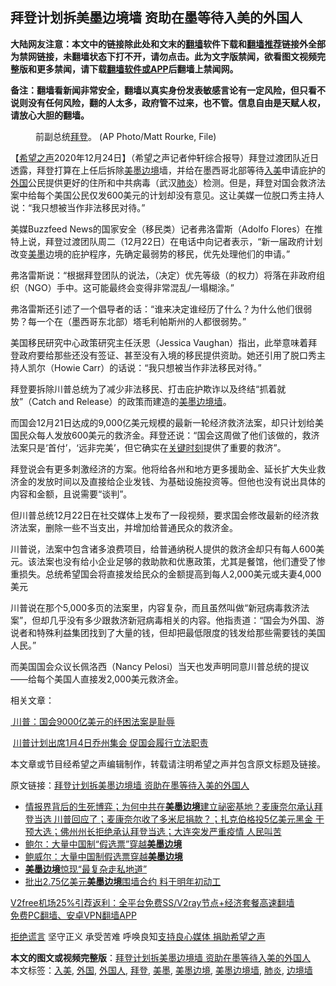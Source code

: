  <h2>拜登计划拆美墨边境墙 资助在墨等待入美的外国人</h2> <p class="notice"><b>大陆网友注意：本文中的链接除此处和文末的<a href="https://github.com/bannedbook/fanqiang" >翻墙</a>软件下载和<a href="https://github.com/killgcd/justmysocks/blob/master/README.md">翻墙推荐</a>链接外全部为禁网链接，未翻墙状态下打不开，请勿点击。此为文字版禁闻，欲看图文视频完整版和更多禁闻，请下载<a href="https://github.com/bannedbook/fanqiang">翻墙软件或APP</a>后翻墙上禁闻网。</p><p>备注：翻墙看新闻非常安全，翻墙以真实身份发表敏感言论有一定风险，但只看不说则没有任何风险，翻的人太多，政府管不过来，也不管。信息自由是天赋人权，请放心大胆的翻墙。</b></p>  <div class="entry"> <figure><figcaption>前副总统<a href="https://www.bannedbook.org/bnews/tag/%e6%8b%9c%e7%99%bb/" class="st_tag internal_tag" rel="tag" title="标签 拜登 下的日志">拜登</a>。 (AP Photo/Matt Rourke, File) </figcaption></figure> <p>【<span class='wp_keywordlink_affiliate'><a href="https://www.soundofhope.org" title="希望之声" target="_blank">希望之声</a></span>2020年12月24日】（希望之声记者仲轩综合报导）拜登过渡团队近日透露，拜登打算在上任后拆除<a href="https://www.bannedbook.org/bnews/tag/%E7%BE%8E%E5%A2%A8%E8%BE%B9%E5%A2%83/" class="st_tag internal_tag" rel="tag" title="标签 美墨边境 下的日志">美墨边境</a>墙，并给在墨西哥北部等待<a href="https://www.bannedbook.org/bnews/tag/%E5%85%A5%E7%BE%8E/" class="st_tag internal_tag" rel="tag" title="标签 入美 下的日志">入美</a>申请庇护的<a href="https://www.bannedbook.org/bnews/tag/%e5%a4%96%e5%9b%bd/" class="st_tag internal_tag" rel="tag" title="标签 外国 下的日志">外国</a>公民提供更好的住所和中共病毒（武汉<a href="https://www.bannedbook.org/bnews/tag/%e8%82%ba%e7%82%8e/" class="st_tag internal_tag" rel="tag" title="标签 肺炎 下的日志">肺炎</a>）检测。但是，拜登对国会救济法案中给每个美国公民仅发600美元的计划却没有意见。这让美媒一位脱口秀主持人说：“我只想被当作非法移民对待。”</p> <p>美媒Buzzfeed News的国家安全（移民类）记者弗洛雷斯（Adolfo Flores）在推特上说，拜登过渡团队周二（12月22日）在电话中向记者表示，“新一届政府计划改变<a href="https://www.bannedbook.org/bnews/tag/%E7%BE%8E%E5%A2%A8/" class="st_tag internal_tag" rel="tag" title="标签 美墨 下的日志">美墨</a>边境的庇护程序，先确定最弱势的移民，优先处理他们的申请。”</p> <p>弗洛雷斯说：“根据拜登团队的说法，（决定）优先等级（的权力）将落在非政府组织（NGO）手中。这可能最终会变得非常混乱/一塌糊涂。”</p> <p>弗洛雷斯还引述了一个倡导者的话：“谁来决定谁经历了什么？为什么他们很弱势？每一个在（墨西哥东北部）塔毛利帕斯州的人都很弱势。”</p> <p></p>  <p></p> <p></p> <p>美国移民研究中心政策研究主任沃恩（Jessica Vaughan）指出，此举意味着拜登政府要给那些还没有签证、甚至没有入境的移民提供资助。她还引用了脱口秀主持人凯尔（Howie Carr）的话说：“我只想被当作非法移民对待。”</p> <p>拜登要拆除川普总统为了减少非法移民、打击庇护欺诈以及终结“抓着就放”（Catch and Release）的政策而建造的<a href="https://www.bannedbook.org/bnews/tag/%E7%BE%8E%E5%A2%A8%E8%BE%B9%E5%A2%83%E5%A2%99/" class="st_tag internal_tag" rel="tag" title="标签 美墨边境墙 下的日志">美墨边境墙</a>。</p> <p>而国会12月21日达成的9,000亿美元规模的最新一轮经济救济法案，却只计划给美国民众每人发放600美元的救济金。拜登还说：“国会这周做了他们该做的，救济法案只是‘首付’，‘远非完美’，但它确实在<span class='wp_keywordlink'><a href="https://www.bannedbook.org/forum2/topic151.html" title="关键时刻：李鹏日记" target="_blank">关键时刻</a></span>提供了重要的救济”。</p>  <p>拜登说会有更多刺激经济的方案。他将给各州和地方更多援助金、延长扩大失业救济金的发放时间以及直接给企业发钱、为基础设施投资等。但他也没有说出具体的内容和金额，且说需要“谈判”。</p> <p>但川普总统12月22日在社交媒体上发布了一段视频，要求国会修改最新的经济救济法案，删除一些不当支出，并增加给普通民众的救济金。</p> <p>川普说，法案中包含诸多浪费项目，给普通纳税人提供的救济金却只有每人600美元。该法案也没有给小企业足够的救助款和优惠政策，尤其是餐馆，他们遭受了惨重损失。总统希望国会将直接发给民众的金额提高到每人2,000美元或夫妻4,000美元</p> <p>川普说在那个5,000多页的法案里，内容复杂，而且虽然叫做“新冠病毒救济法案”，但却几乎没有多少跟救济新冠病毒相关的内容。他指责道：“国会为外国、游说者和特殊利益集团找到了大量的钱，但却把最低限度的钱发给那些需要钱的美国人民。”</p> <p>而美国国会众议长佩洛西（Nancy Pelosi）当天也发声明同意川普总统的提议——给每个美国人直接发2,000美元救济金。</p>  <p>相关文章：</p> <p><a href="https://www.soundofhope.org/post/456055"> 川普：国会9000亿美元的纾困法案是耻辱</a></p> <p> <a href="https://www.soundofhope.org/post/455638">川普计划出席1月4日乔州集会 促国会履行立法职责</a></p> <p>本文章或节目经希望之声编辑制作，转载请注明希望之声并包含原文标题及链接。</p> <p>原文链接：<a class="src_link"  href="https://www.soundofhope.org/post/456919" target="_blank">拜登计划拆美墨边境墙 资助在墨等待入美的外国人</a></p>  <ul class='op-related-articles' title='相关阅读'> <li><a href='https://www.bannedbook.org/bnews/bannedvideo/20201217/1449816.html' target='_blank'>情报界背后的生死博弈；为何中共在<b>美墨边境</b>建立祕密基地？麦康奈尔承认拜登当选 川普回应了；麦康奈尔收了多米尼捐款？；扎克伯格投5亿美元黑金 干预大选；佛州州长拒绝承认拜登当选；大连突发严重疫情 人民叫苦</a></li> <li><a href='https://www.bannedbook.org/bnews/taiwannews/20201209/1444313.html' target='_blank'>鲍尔：大量中国制“假选票”穿越<b>美墨边境</b></a></li> <li><a href='https://www.bannedbook.org/bnews/bannedvideo/20201208/1444137.html' target='_blank'>鲍威尔：大量中国制假选票穿越<b>美墨边境</b></a></li> <li><a href='https://www.bannedbook.org/bnews/baitai/20200808/1376713.html' target='_blank'><b>美墨边境</b>惊现“最复杂走私地道”</a></li> <li><a href='https://www.bannedbook.org/bnews/cnnews/20200510/1325649.html' target='_blank'>批出2.75亿美元<b>美墨边境</b>围墙合约 料于明年初动工</a></li> </ul> <p class="texttj"> <a href="https://github.com/bannedbook/fanqiang/wiki/V2ray%E6%9C%BA%E5%9C%BA" target="_blank">V2free机场25%引荐返利：全平台免费SS/V2ray节点+经济套餐高速翻墙</a><br/> <a href="https://github.com/bannedbook/fanqiang/wiki/%E7%A6%81%E9%97%BB%E7%BD%91%E5%AE%89%E5%8D%93%E7%BF%BB%E5%A2%99%E6%96%B0%E9%97%BBAPP" target="_blank">免费PC翻墙、安卓VPN翻墙APP</a></p><p><span class='wp_keywordlink'><a href="https://www.bannedbook.org/forum2/topic1584.html" title="《拒绝谎言》" target="_blank">拒绝谎言</a></span> 坚守正义 承受苦难 呼唤良知<a href="/page/donate">支持良心媒体 捐助希望之声</a></p><a name='sharetosocial'></a>       <div><b>本文的图文或视频完整版</b>：<a href='https://www.bannedbook.org/bnews/comments/20201225/1454445.html'>拜登计划拆美墨边境墙 资助在墨等待入美的外国人</a></div>  </div><!--END ENTRY--> <div class="postfooter"> <div>本文标签：<a href="https://www.bannedbook.org/bnews/tag/%E5%85%A5%E7%BE%8E/" rel="tag">入美</a>, <a href="https://www.bannedbook.org/bnews/tag/%e5%a4%96%e5%9b%bd/" rel="tag">外国</a>, <a href="https://www.bannedbook.org/bnews/tag/%E5%A4%96%E5%9B%BD%E4%BA%BA/" rel="tag">外国人</a>, <a href="https://www.bannedbook.org/bnews/tag/%e6%8b%9c%e7%99%bb/" rel="tag">拜登</a>, <a href="https://www.bannedbook.org/bnews/tag/%E7%BE%8E%E5%A2%A8/" rel="tag">美墨</a>, <a href="https://www.bannedbook.org/bnews/tag/%E7%BE%8E%E5%A2%A8%E8%BE%B9%E5%A2%83/" rel="tag">美墨边境</a>, <a href="https://www.bannedbook.org/bnews/tag/%E7%BE%8E%E5%A2%A8%E8%BE%B9%E5%A2%83%E5%A2%99/" rel="tag">美墨边境墙</a>, <a href="https://www.bannedbook.org/bnews/tag/%e8%82%ba%e7%82%8e/" rel="tag">肺炎</a>, <a href="https://www.bannedbook.org/bnews/tag/%E8%BE%B9%E5%A2%83%E5%A2%99/" rel="tag">边境墙</a></div>  </div><!--END POSTFOOTER--> 